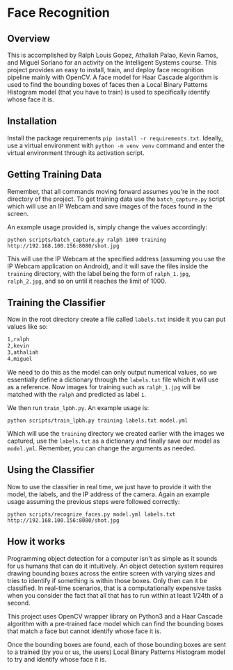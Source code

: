 # Face Recognition
## Overview
This is accomplished by Ralph Louis Gopez, Athaliah Palao, Kevin Ramos, and Miguel Soriano for an activity on the Intelligent Systems course. This project provides an easy to install, train, and deploy face recognition pipeline mainly with OpenCV. A face model for Haar Cascade algorithm is used to find the bounding boxes of faces then a Local Binary Patterns Histogram model (that you have to train) is used to specifically identify whose face it is.

## Installation
Install the package requirements `pip install -r requirements.txt`. Ideally, use a virtual environment with `python -m venv venv` command and enter the virtual environment through its activation script.

## Getting Training Data 
Remember, that all commands moving forward assumes you're in the root directory of the project. To get training data use the `batch_capture.py` script which will use an IP Webcam and save images of the faces found in the screen. 

An example usage provided is, simply change the values accordingly:
```
python scripts/batch_capture.py ralph 1000 training http://192.168.100.156:8080/shot.jpg
```

This will use the IP Webcam at the specified address (assuming you use the IP Webcam application on Android), and it will save the files inside the `training` directory, with the label being the form of `ralph_1.jpg`, `ralph_2.jpg`, and so on until it reaches the limit of 1000.

## Training the Classifier
Now in the root directory create a file called `labels.txt` inside it you can put values like so:
```txt
1,ralph
2,kevin
3,athaliah
4,miguel
```
We need to do this as the model can only output numerical values, so we essentially define a dictionary through the `labels.txt` file which it will use as a reference. Now images for training such as `ralph_1.jpg` will be matched with the `ralph` and predicted as label `1`.

We then run `train_lpbh.py`. An example usage is:
```
python scripts/train_lpbh.py training labels.txt model.yml
```

Which will use the `training` directory we created earlier with the images we captured, use the `labels.txt` as a dictionary and finally save our model as `model.yml`. Remember, you can change the arguments as needed.

## Using the Classifier
Now to use the classifier in real time, we just have to provide it with the model, the labels, and the IP address of the camera. Again an example usage assuming the previous steps were followed correctly:
```
python scripts/recognize_faces.py model.yml labels.txt http://192.168.100.156:8080/shot.jpg
```

## How it works
Programming object detection for a computer isn't as simple as it sounds for us humans that can do it intuitively. An object detection system requires drawing bounding boxes across the entire screen with varying sizes and tries to identify if something is within those boxes. Only then can it be classified. In real-time scenarios, that is a computationally expensive tasks when you consider the fact that all that has to run within at least 1/24th of a second.

This project uses OpenCV wrapper library on Python3 and a Haar Cascade algorithm with a pre-trained face model which can find the bounding boxes that match a face but cannot identify whose face it is.

Once the bounding boxes are found, each of those bounding boxes are sent to a trained (by you or us, the users) Local Binary Patterns Histogram model to try and identify whose face it is.